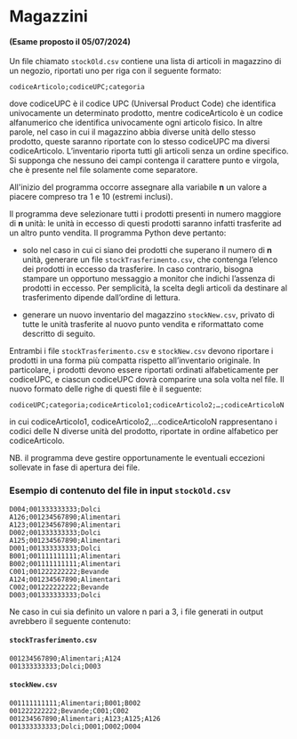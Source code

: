 # Magazzini

#### (Esame proposto il 05/07/2024)

Un file chiamato `stockOld.csv` contiene una lista di articoli in magazzino di un negozio, riportati uno per riga con il seguente formato:

```
codiceArticolo;codiceUPC;categoria
```

dove codiceUPC è il codice UPC (Universal Product Code) che identifica univocamente un determinato prodotto, mentre codiceArticolo è un codice alfanumerico che identifica univocamente ogni articolo fisico. In altre parole, nel caso in cui il magazzino abbia diverse unità dello stesso prodotto, queste saranno riportate con lo stesso codiceUPC ma diversi codiceArticolo. L’inventario riporta tutti gli articoli senza un ordine specifico. Si supponga che nessuno dei campi contenga il carattere punto e virgola, che è presente nel file solamente come separatore.

All'inizio del programma occorre assegnare alla variabile **n** un valore a piacere compreso tra 1 e 10 (estremi inclusi).

Il programma deve selezionare tutti i prodotti presenti in numero maggiore di **n** unità: le unità in eccesso di questi prodotti saranno infatti trasferite ad un altro punto vendita. Il programma Python deve pertanto:

* solo nel caso in cui ci siano dei prodotti che superano il numero di **n** unità, generare un file `stockTrasferimento.csv`, che contenga l’elenco dei prodotti in eccesso da trasferire. In caso contrario, bisogna stampare un opportuno messaggio a monitor che indichi l’assenza di prodotti in eccesso. Per semplicità, la scelta degli articoli da destinare al trasferimento dipende dall’ordine di lettura.

* generare un nuovo inventario del magazzino `stockNew.csv`, privato di tutte le unità trasferite al nuovo punto vendita e riformattato come descritto di seguito.

Entrambi i file `stockTrasferimento.csv` e `stockNew.csv` devono riportare i prodotti in una forma più compatta rispetto all’inventario originale. In particolare, i prodotti devono essere riportati ordinati alfabeticamente per codiceUPC, e ciascun codiceUPC dovrà comparire una sola volta nel file. Il nuovo formato delle righe di questi file è il seguente:

```
codiceUPC;categoria;codiceArticolo1;codiceArticolo2;…;codiceArticoloN
```

in cui codiceArticolo1, codiceArticolo2,…codiceArticoloN rappresentano i codici delle N diverse unità del prodotto, riportate in ordine alfabetico per codiceArticolo.

NB. il programma deve gestire opportunamente le eventuali eccezioni sollevate in fase di apertura dei file.

### Esempio di contenuto del file in input `stockOld.csv`

```
D004;001333333333;Dolci
A126;001234567890;Alimentari
A123;001234567890;Alimentari
D002;001333333333;Dolci
A125;001234567890;Alimentari
D001;001333333333;Dolci
B001;001111111111;Alimentari
B002;001111111111;Alimentari
C001;001222222222;Bevande
A124;001234567890;Alimentari
C002;001222222222;Bevande
D003;001333333333;Dolci
```

Ne caso in cui sia definito un valore n pari a 3, i file generati in output avrebbero il seguente contenuto:

#### `stockTrasferimento.csv`

```
001234567890;Alimentari;A124
001333333333;Dolci;D003
```

#### `stockNew.csv`

```
001111111111;Alimentari;B001;B002
001222222222;Bevande;C001;C002
001234567890;Alimentari;A123;A125;A126
001333333333;Dolci;D001;D002;D004
```